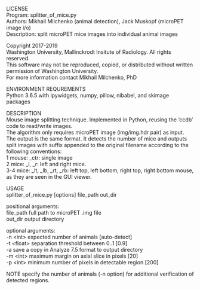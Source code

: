 LICENSE<br>
Program: splitter_of_mice.py<br>
Authors: Mikhail Milchenko (animal detection), Jack Muskopf (microPET image i/o)<br>
Description: split microPET mice images into individual animal images<br>

Copyright 2017-2019<br>
Washington University, Mallinckrodt Insitute of Radiology. All rights reserved. <br>
This software may not be reproduced, copied, or distributed without written permission of Washington University. <br>
For more information contact Mikhail Milchenko, PhD<br>

ENVIRONMENT REQUREMENTS<br>
Python 3.6.5 with ipywidgets, numpy, pillow, nibabel, and skimage packages<br>

DESCRIPTION<br>
Mouse image splitting technique. Implemented in Python, reusing the ‘ccdb’ code to read/write images. <br>
The algorithm only requires microPET image (img/img.hdr pair) as input. The output is the same format. It detects the number of mice and outputs split images with suffix appended to the original filename according to the following conventions:<br>
1 mouse: _ctr: single image <br>
2 mice: _l, _r: left and right mice.<br>
3-4 mice: _lt, _lb, _rt, _rb: left top, left bottom, right top, right bottom mouse, as they are seen in the GUI viewer.<br>

USAGE<br>
splitter_of_mice.py [options] file_path out_dir<br>

positional arguments:<br>
  file_path   full path to microPET .img file<br>
  out_dir     output directory<br>

optional arguments:<br>
  -n \<int\>    expected number of animals [auto-detect]<br>
  -t \<float\>  separation threshold between 0..1 [0.9]<br>
  -a          save a copy in Analyze 7.5 format to output directory<br>
  -m \<int\>    maximum margin on axial slice in pixels [20]<br>
  -p \<int\>    minimum number of pixels in detectable region [200]<br>
  
NOTE specify the number of animals (-n option) for additional verification of detected regions. 
